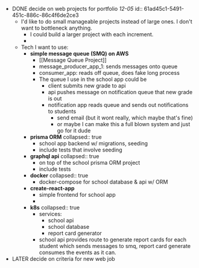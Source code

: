 - DONE decide on web projects for portfolio _12-05_
  id:: 61ad45c1-5491-451c-886c-86c4f6de2ce3
	- I'd like to do small manageable projects instead of large ones. I don't want to bottleneck anything.
		- I could build a larger project with each increment.
		-
	- Tech I want to use:
		- **simple message queue (SMQ) on AWS**
			- [[Message Queue Project]]
			- message_producer_app_1: sends messages onto queue
			- consumer_app: reads off queue, does fake long process
			- The queue I use in the school app could be
				- client submits new grade to api
				- api pushes message on notification queue that new grade is out
				- notification app reads queue and sends out notifications to students
					- send email (but it wont really, which maybe that's fine)
					- or maybe I can make this a full blown system and just go for it dude
		- **prisma ORM**
		  collapsed:: true
			- school app backend w/ migrations, seeding
			- include tests that involve seeding
		- **graphql api**
		  collapsed:: true
			- on top of the school prisma ORM project
			- include tests
		- **docker**
		  collapsed:: true
			- docker-compose for school database & api w/ ORM
		- **create-react-app**
			- simple frontend for school app
			-
		- **k8s**
		  collapsed:: true
			- services:
				- school api
				- school database
				- report card generator
			- school api provides route to generate report cards for each student which sends messages to smq, report card generate consumes the events as it can.
- LATER decide on criteria for new web job